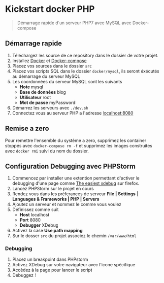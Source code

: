 # Kickstart docker PHP

> Démarrage rapide d'un serveur PHP7 avec MySQL avec Docker-compose

## Démarrage rapide

1. Téléchargez les source de ce repository dans le dossier de votre projet.
2. Installez [Docker](https://www.docker.com/) et [Docker-compose](https://docs.docker.com/compose/)
3. Placez vos sources dans le dossier `src` 
4. Placez vos scripts SQL dans le dossier `docker/mysql`, ils seront éxécutés au démarrage du serveur MySQL
5. Les coordonnées du serveur MySQL sont les suivants
    - **Hote** mysql
    - **Base de données** blog
    - **Utilisateur** root
    - **Mot de passe** myPassword
6. Démarrez les serveurs avec `./dev.sh`
7. Connectez vous au serveur PHP a l'adresse [localhost:8080](http://localhost:8080/)

## Remise a zero

Pour remettre l'ensemble du système a zero, supprimez les container stoppés avec `docker-compose rm -f` et supprimez les images construites avec `docker rmi` suivi du nom du dossier.

## Configuration Debugging avec PHPStorm

1. Commencez par installer une extention permettant d'activer le debugging d'une page comme [The easiest xdebug](https://addons.mozilla.org/fr/firefox/addon/the-easiest-xdebug/) sur firefox.
2. Lancez PHPStorm sur le projet en cours
3. Rendez vous dans les préferances de serveur **File | Settings | Languages & Frameworks | PHP | Servers**
4. Ajoutez un serveur et nommez le comme vous voulez
5. Définissez comme suit
    - **Host** localhost
    - **Port** 8080
    - **Debugger** XDebug
6. Activez la case **Use path mapping**
7. Sur le dosser `src` du projet associez le chemin `/var/www/html`

### Debugging

1. Placez un breakpoint dans PHPstorm
2. Activez XDebug sur votre navigateur avec l'icone spécifique
3. Accèdez à la page pour lancer le script
4. Debuggez !
